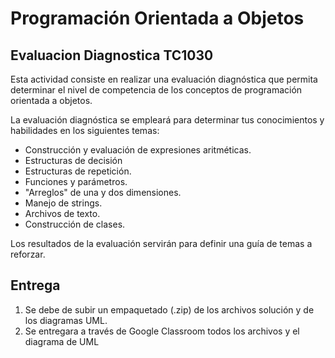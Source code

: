 # Programación Orientada a Objetos 
## Evaluacion Diagnostica TC1030

Esta actividad consiste en realizar una evaluación diagnóstica que permita determinar el nivel de competencia de los conceptos de programación orientada a objetos.

La evaluación diagnóstica se empleará para determinar tus conocimientos y habilidades en los siguientes temas:

- Construcción y evaluación de expresiones aritméticas.
- Estructuras de decisión 
- Estructuras de repetición.
- Funciones y parámetros.
- "Arreglos" de una y dos dimensiones.
- Manejo de strings.
- Archivos de texto.
- Construcción de clases.

Los resultados de la evaluación servirán para definir una guía de temas a reforzar.

## Entrega

1. Se debe de subir un empaquetado (.zip) de los archivos solución y de los diagramas UML.
2. Se entregara a través de Google Classroom todos los archivos y el diagrama de UML

